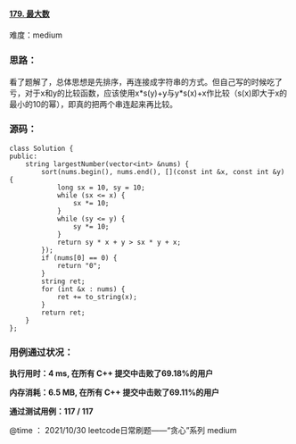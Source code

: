 #### [179. 最大数](https://leetcode-cn.com/problems/largest-number/)

难度：medium

### **思路：**

​		看了题解了，总体思想是先排序，再连接成字符串的方式。但自己写的时候吃了亏，对于x和y的比较函数，应该使用x\*s(y)+y与y\*s(x)+x作比较（s(x)即大于x的最小的10的幂），即真的把两个串连起来再比较。

### **源码：**

```
class Solution {
public:
    string largestNumber(vector<int> &nums) {
        sort(nums.begin(), nums.end(), [](const int &x, const int &y) {
            long sx = 10, sy = 10;
            while (sx <= x) {
                sx *= 10;
            }
            while (sy <= y) {
                sy *= 10;
            }
            return sy * x + y > sx * y + x;
        });
        if (nums[0] == 0) {
            return "0";
        }
        string ret;
        for (int &x : nums) {
            ret += to_string(x);
        }
        return ret;
    }
};
```



### **用例通过状况：**

**执行用时：4 ms, 在所有 C++ 提交中击败了69.18%的用户**

**内存消耗：6.5 MB, 在所有 C++ 提交中击败了69.11%的用户**

**通过测试用例：117 / 117**



@time ： 2021/10/30  leetcode日常刷题——“贪心”系列  medium

